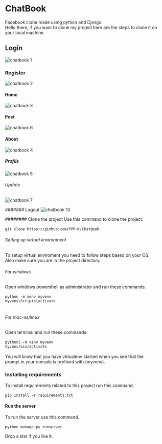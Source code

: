 # ChatBook
Facebook clone made using python and Django. <br>
Hello there, if you want to clone my project here are the steps to clone it on your local machine.<br>

## Login
![chatbook 1](https://github.com/user-attachments/assets/9d26f019-ff85-4ce1-abe4-3de48852d49e)

### Register
![chatbook 2](https://github.com/user-attachments/assets/f2140ac1-99cd-4fb6-a699-85f19d18ebad)

#### Home
![chatbook 3](https://github.com/user-attachments/assets/24f7dbd2-b2bf-4f3c-8382-390fd4211046)

#### Post
![chatbook 6](https://github.com/user-attachments/assets/3057914a-57fa-4d15-b3da-e485ef1d4e06)

#### About
![chatbook 4](https://github.com/user-attachments/assets/599691ad-239c-417a-ac38-54b6a57263b3)

##### Profile
![chatbook 5](https://github.com/user-attachments/assets/566e92f1-deb6-4b12-a9c5-41ff2e4c2168)

###### Update
![chatbook 7](https://github.com/user-attachments/assets/e99287d7-ffe9-4ffc-994e-3b6bf2fb24e6)

####### Logout
![chatbook 10](https://github.com/user-attachments/assets/215c89d7-4856-4d06-a628-32ac56a70a33)

######## Clone the project
Use this command to clone the project.<br><br>
`git clone https://github.com/PPP-K/ChatBook`

###### Setting up virtual environment
To setup virtual enviroment you need to follow steps based on your OS. Also make sure you are in the project directory.

###### For windows
Open windows powershell as administrator and run these commands.<br><br>
`python -m venv myvenv`<br>
`myvenv\Scripts\activate`<br><br>

###### For mac-os/linux
Open terminal and run these commands.<br><br>
`python3 -m venv myvenv`<br>
`myvenv/bin/activate`<br><br>
You will know that you have virtualenv started when you see that the prompt in your console is prefixed with (myvenv).

### Installing requirements
To install requirements related to this project run this command.<br><br>
`pip install -r requirements.txt`<br>
#### Run the server
To run the server use this command.<br><br>
`python manage.py runserver`

Drop a star if you like it.









